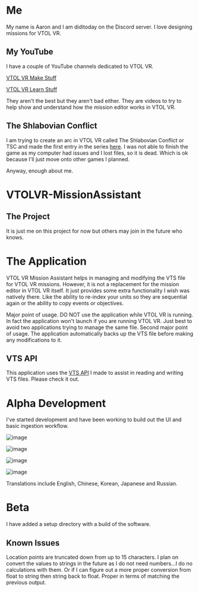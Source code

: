 # Me
My name is Aaron and I am diditoday on the Discord server. I love designing missions for VTOL VR.

## My YouTube
I have a couple of YouTube channels dedicated to VTOL VR. 

[VTOL VR Make Stuff](https://www.youtube.com/playlist?list=PL6zz6YGMo8_QdAXaQzZOAAgu7B42P00rU)

[VTOL VR Learn Stuff](https://www.youtube.com/playlist?list=PL6zz6YGMo8_RTIzyZupO-wV9wDDusJRyS)

They aren't the best but they aren't bad either. They are videos to try to help show and understand how the mission editor works in VTOL VR.

## The Shlabovian Conflict
I am trying to create an arc in VTOL VR called The Shlabovian Conflict or TSC and made the first entry in the series [here](https://steamcommunity.com/sharedfiles/filedetails/?id=2366824583). I was not able to finish the game as my computer had issues and I lost files, so it is dead. Which is ok because I'll just move onto other games I planned. 

Anyway, enough about me.

# VTOLVR-MissionAssistant
## The Project
It is just me on this project for now but others may join in the future who knows. 

# The Application
VTOL VR Mission Assistant helps in managing and modifying the VTS file for VTOL VR missions. However, it is not a replacement for the mission editor in VTOL VR itself. It just provides some extra functionality I wish was natively there. Like the ability to re-index your units so they are sequential again or the ability to copy events or objectives.

Major point of usage. DO NOT use the application while VTOL VR is running. In fact the application won't launch if you are running VTOL VR. Just best to avoid two applications trying to manage the same file. Second major point of usage. The application automatically backs up the VTS file before making any modifications to it.

## VTS API
This application uses the [VTS API](https://github.com/AaronAmberman/VTS.Data) I made to assist in reading and writing VTS files. Please check it out.

# Alpha Development
I've started development and have been working to build out the UI and basic ingestion workflow.

![image](https://user-images.githubusercontent.com/23512394/220999012-76e4cb00-7069-479e-82dc-cdb19e563b83.png)

![image](https://user-images.githubusercontent.com/23512394/222927673-b973c62c-9932-4808-babd-ad740b9cd6d1.png)

![image](https://user-images.githubusercontent.com/23512394/222927681-0b107152-55d1-45e5-96cc-6a4cc3abe3c2.png)

![image](https://user-images.githubusercontent.com/23512394/220999419-2b8f336a-a097-425c-9429-e4fa79b32510.png)

Translations include English, Chinese, Korean, Japanese and Russian.

# Beta
I have added a setup directory with a build of the software.

## Known Issues
Location points are truncated down from up to 15 characters. I plan on convert the values to strings in the future as I do not need numbers...I do no calculations with them. Or if I can figure out a more proper conversion from float to string then string back to float. Proper in terms of matching the previous output.

